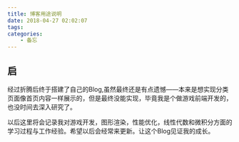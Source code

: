 ```yaml
---
title: 博客用途说明
date: 2018-04-27 02:02:07
tags: 
categories:
    - 备忘
---
```


## 启

经过折腾后终于搭建了自己的Blog,虽然最终还是有点遗憾——本来是想实现分类页面像首页内容一样展示的，但是最终没能实现，毕竟我是个做游戏前端开发的，也没时间去深入研究了。

以后这里将会记录我对游戏开发，图形渲染，性能优化，线性代数和微积分方面的学习过程与工作经验。希望以后会经常来更新。让这个Blog见证我的成长。